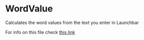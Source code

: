 WordValue
=========

Calculates the word values from the text you enter in Launchbar

For info on this file check [this link](http://www.mjanssen.nl/launchbar/)

